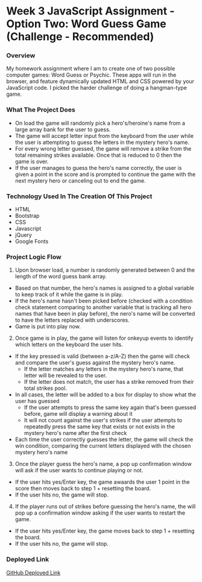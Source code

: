 # Week 3 JavaScript Assignment - Option Two: Word Guess Game (Challenge - Recommended)

### Overview

My homework assignment where I am to create one of two possible computer games: Word Guess or Psychic. These apps will run in the browser, and feature dynamically updated HTML and CSS powered by your JavaScript code. I picked the harder challenge of doing a hangman-type game.

### What The Project Does

* On load the game will randomly pick a hero's/heroine's name from a large array bank for the user to guess.
* The game will accept letter input from the keyboard from the user while the user is attempting to guess the letters in the mystery hero's name.
* For every wrong letter guessed, the game will remove a strike from the total remaining strikes available. Once that is reduced to 0 then the game is over.
* If the user manages to guess the hero's name correctly, the user is given a point in the score and is prompted to continue the game with the next mystery hero or canceling out to end the game.

### Technology Used In The Creation Of This Project

* HTML
* Bootstrap
* CSS
* Javascript
* jQuery
* Google Fonts

### Project Logic Flow
1. Upon browser load, a number is randomly generated between 0 and the length of the word guess bank array.
  * Based on that number, the hero's names is assigned to a global variable to keep track of it while the game is in play.
  * If the hero's name hasn't been picked before (checked with a condition check statement comparing to another variable that is tracking all hero names that have been in play before), the nero's name will be converted to have the letters replaced with underscores.
  * Game is put into play now.
2. Once game is in play, the game will listen for onkeyup events to identify which letters on the keyboard the user hits.
  * If the key pressed is valid (between a-z/A-Z) then the game will check and compare the user's guess against the mystery hero's name.
    * If the letter matches any letters in the mystery hero's name, that letter will be revealed to the user.
    * If the letter does not match, the user has a strike removed from their total strikes pool.
  * In all cases, the letter will be added to a box for display to show what the user has guessed
    * If the user attempts to press the same key again that's been guessed before, game will display a warning about it
    * It will not count against the user's strikes if the user attempts to repeatedly press the same key that exists or not exists in the mystery hero's name after the first check
  * Each time the user correctly guesses the letter, the game will check the win condition, comparing the current letters displayed with the chosen mystery hero's name
3. Once the player guess the hero's name, a pop up confirmation window will ask if the user wants to continue playing or not.
  * If the user hits yes/Enter key, the game awaards the user 1 point in the score then moves back to step 1 + resetting the board.
  * If the user hits no, the game will stop.
4. If the player runs out of strikes before guessing the hero's name, the will pop up a confirmation window asking if the user wants to restart the game.
  * If the user hits yes/Enter key, the game moves back to step 1 + resetting the board.
  * If the user hits no, the game will stop.

### Deployed Link
[GitHub Deployed Link](https://teknoma104.github.io/Word-Guess-Game/)